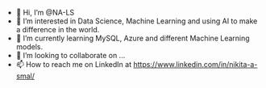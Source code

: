 - 👋 Hi, I’m @NA-LS
- 👀 I’m interested in Data Science, Machine Learning and using AI to make a difference in the world.
- 🌱 I’m currently learning MySQL, Azure and different Machine Learning models.
- 💞️ I’m looking to collaborate on ...
- 📫 How to reach me on LinkedIn at https://www.linkedin.com/in/nikita-a-smal/
